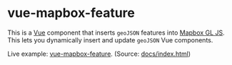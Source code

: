 vue-mapbox-feature
==================
This is a [Vue](https://vuejs.org/) component that inserts `geoJSON` features into [Mapbox GL JS](https://www.mapbox.com/mapbox-gl-js/api/). This lets you dynamically insert and update `geoJSON` Vue components.

Live example: [vue-mapbox-feature](https://cityseer.github.io/vue-mapbox-feature/). (Source: [docs/index.html](docs/index.html))